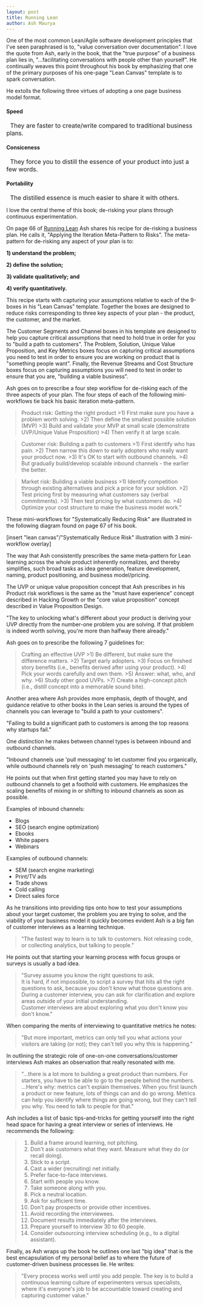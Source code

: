 ```yaml
---
layout: post
title: Running Lean
author: Ash Maurya
---
```

One of the most common Lean/Agile software development principles that I've seen paraphrased is to, "value conversation over documentation".  I love the quote from Ash, early in the book, that the "true purpose" of a business plan lies in, "…facilitating conversations with people other than yourself".  He continually weaves this point throughout his book by emphasizing that one of the primary purposes of his one-page "Lean Canvas" template is to spark conversation.  

He extolls the following three virtues of adopting a one page business model format.  

#### Speed
<span style="margin-left:10px; font-size:16px">They are faster to create/write compared to traditional business plans.</span>

#### Consiceness
<span style="margin-left:10px; font-size:16px">They force you to distill the essence of your product into just a few words.</span>

#### Portability
<span style="margin-left:10px; font-size:16px">The distilled essence is much easier to share it with others.</span>

I love the central theme of this book; de-risking your plans through continuous experimentation.  

On page 66 of [Running Lean](https://smile.amazon.com/Running-Lean-Iterate-Plan-Works/dp/1449305172/ref=sr_1_1?ie=UTF8&qid=1541202090&sr=8-1&keywords=Running+Lean "Running Lean: Iterate from Plan A to a Plan That Works") Ash shares his recipe for de-risking a business plan.  He calls it, "Applying the Iteration Meta-Pattern to Risks".  The meta-pattern for de-risking  any aspect of your plan is to: 

**1) understand the problem;**

**2) define the solution;** 

**3) validate qualitatively; and** 

**4) verify quantitatively.**

This recipe starts with capturing your assumptions relative to each of the 9-boxes in his "Lean Canvas" template.  Together the boxes are designed to reduce risks corresponding to three key aspects of your plan - the product, the customer, and the market.  

The Customer Segments and Channel boxes in his template are designed to help you capture critical assumptions that need to hold true in order for you to "build a path to customers".  The Problem, Solution, Unique Value Proposition, and Key Metrics boxes focus on capturing critical assumptions you need to test in order to ensure you are working on product that is "something people want".  Finally, the Revenue Streams and Cost Structure boxes focus on capturing assumptions you will need to test in order to ensure that you are, "building a viable business".  

Ash goes on to prescribe a four step workflow for de-risking each of the three aspects of your plan.  The four steps of each of the following mini-workflows tie back his basic iteration meta-pattern.  

>Product risk: Getting the right product
	>1) First make sure you have a problem worth solving.
	>2) Then define the smallest possible solution (MVP)
	>3) Build and validate your MVP at small scale (demonstrate UVP/Unique Value Proposition)
	>4) Then verify it at large scale.

>Customer risk: Building a path to customers
	>1) First identify who has pain.
	>2) Then narrow this down to early adopters who really want your product now.
	>3) It's OK to start with outbound channels.
	>4) But gradually build/develop scalable inbound channels - the earlier the better.

>Market risk: Building a viable business
	>1) Identify competition through existing alternatives and pick a price for your solution.
	>2) Test pricing first by measuring what customers say (verbal commitments).
	>3) Then test pricing by what customers do.
	>4) Optimize your cost structure to make the business model work."

These mini-workflows for "Systematically Reducing Risk" are illustrated in the following diagram found on page 67 of his book.

[insert "lean canvas"/"Systematically Reduce Risk" illustration with 3 mini-workflow overlay] 

The way that Ash consistently prescribes the same meta-pattern for Lean learning across the whole product inherently normalizes, and thereby simplifies, such broad tasks as idea generation, feature development, naming, product positioning, and business model/pricing.

The UVP or unique value proposition concept that Ash prescribes in his Product risk workflows is the same as the "must have experience" concept described in Hacking Growth or  the "core value proposition" concept described in Value Proposition Design.  

"The key to unlocking what's different about your product is deriving your UVP directly from the number-one problem you are solving.  If that problem is indeed worth solving, you're more than halfway there already."

Ash goes on to prescribe the following 7 guidelines for:
 >Crafting an effective UVP
	>1) Be different, but make sure the difference matters.
	>2) Target early adopters. 
	>3) Focus on finished story benefits (i.e., benefits derived after using your product).
	>4) Pick your words carefully and own them.
	>5) Answer: what, who, and why.
	>6) Study other good UVPs.
	>7) Create a high-concept pitch (i.e., distill concept into a memorable sound bite).

Another area where Ash provides more emphasis, depth of thought, and guidance relative to other books in the Lean series is around the types of channels you can leverage to "build a path to your customers".   

"Failing to build a significant path to customers is among the top reasons why startups fail."

One distinction he makes between channel types is between inbound and outbound channels.   

"Inbound channels use 'pull messaging' to let customer find you organically, while outbound channels rely on 'push messaging' to reach customers."

He points out that when first getting started you may have to rely on outbound channels to get a foothold with customers.  He emphasizes the scaling benefits of mixing in or shifting to inbound channels as soon as possible.  

Examples of inbound channels:
* Blogs
* SEO (search engine optimization)
* Ebooks
* White papers
* Webinars
	
Examples of outbound channels:
* SEM (search engine marketing)
* Print/TV ads
* Trade shows
* Cold calling
* Direct sales force

As he transitions into providing tips onto how to test your assumptions about your target customer, the problem you are trying to solve, and the viability of your business model it quickly becomes evident Ash is a big fan of customer interviews as a learning technique.

>"The fastest way to learn is to talk to customers.  Not releasing code, or collecting analytics, but talking to people."

He points out that starting your learning process with focus groups or surveys is usually a bad idea.

>"Survey assume you know the right questions to ask.  
>It is hard, if not impossible, to script a survey that hits all the right questions to ask, because you don't know what those questions are. During a customer interview, you can ask for clarification and explore areas outside of your initial understanding.  
>Customer interviews are about exploring what you don't know you don't know."

When comparing the merits of interviewing to quantitative metrics he notes:

>"But more important, metrics can only tell you what actions your visitors are taking (or not); they can't tell you why this is happening."  

In outlining the strategic role of one-on-one conversations/customer interviews Ash makes an observation that really resonated with me.

>"…there is a lot more to building a great product than numbers.  For starters, you have to be able to go to the people behind the numbers. …Here's why: metrics can't explain themselves.  When you first launch a product or new feature, lots of things can and do go wrong.  Metrics can help you identify where things are going wrong, but they can't tell you why.  You need to talk to people for that."

Ash includes a list of basic tips-and-tricks for getting yourself into the right head space for having a great interview or series of interviews.  He recommends the following:

>	1) Build a frame around learning, not pitching.
>	2) Don't ask customers what they want.  Measure what they do (or recall doing). 
>	3) Stick to a script.
>	4) Cast a wider (recruiting) net initially.
>	5) Prefer face-to-face interviews.
>	6) Start with people you know.
>	7) Take someone along with you.
>	8) Pick a neutral location.
>	9) Ask for sufficient time.
>	10) Don’t pay prospects or provide other incentives.
>	11) Avoid recording the interviewees.
>	12) Document results immediately after the interviews.
>	13) Prepare yourself to interview 30 to 60 people.
>	14) Consider outsourcing interview scheduling (e.g., to a digital assistant). 


Finally, as Ash wraps up the book he outlines one last "big idea" that is the best encapsulation of my personal belief as to where the future of customer-driven business processes lie.  He writes:

>"Every process works well until you add people.  The key is to build a continuous learning culture of experimenters versus specialists, where it's everyone's job to be accountable toward creating and capturing customer value."


 
